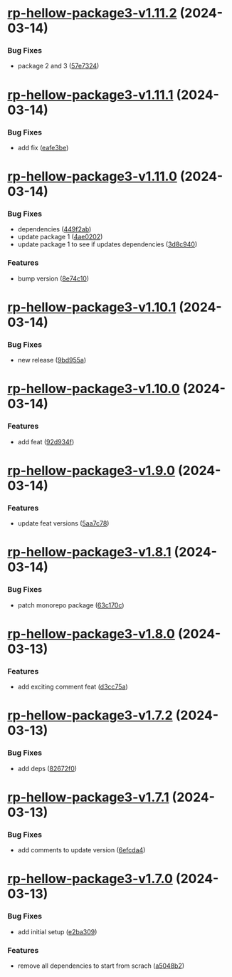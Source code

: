 # [rp-hellow-package3-v1.11.2](https://github.com/iriteshp/hellow-npm/compare/rp-hellow-package3-v1.11.1...rp-hellow-package3-v1.11.2) (2024-03-14)


### Bug Fixes

* package 2 and 3 ([57e7324](https://github.com/iriteshp/hellow-npm/commit/57e7324f90e6d6c56f8704f844a56fe41ead3087))

# [rp-hellow-package3-v1.11.1](https://github.com/iriteshp/hellow-npm/compare/rp-hellow-package3-v1.11.0...rp-hellow-package3-v1.11.1) (2024-03-14)


### Bug Fixes

* add fix ([eafe3be](https://github.com/iriteshp/hellow-npm/commit/eafe3beef6bcd49bcb5ac44a4f0d63929e578fd1))

# [rp-hellow-package3-v1.11.0](https://github.com/iriteshp/hellow-npm/compare/rp-hellow-package3-v1.10.1...rp-hellow-package3-v1.11.0) (2024-03-14)


### Bug Fixes

* dependencies ([449f2ab](https://github.com/iriteshp/hellow-npm/commit/449f2abc4d29d52b1a4bda54b235928b1f552b6a))
* update package 1 ([4ae0202](https://github.com/iriteshp/hellow-npm/commit/4ae0202a256048a66d086b0dc39b6a95553e66d1))
* update package 1 to see if updates dependencies ([3d8c940](https://github.com/iriteshp/hellow-npm/commit/3d8c9404c9290b464d0046903c84de9b9e1b8f28))


### Features

* bump version ([8e74c10](https://github.com/iriteshp/hellow-npm/commit/8e74c1034a62664dd33f3598d8728792961929d7))

# [rp-hellow-package3-v1.10.1](https://github.com/iriteshp/hellow-npm/compare/rp-hellow-package3-v1.10.0...rp-hellow-package3-v1.10.1) (2024-03-14)


### Bug Fixes

* new release ([9bd955a](https://github.com/iriteshp/hellow-npm/commit/9bd955a9012d7b7f3c4df5a5890335435dafc775))

# [rp-hellow-package3-v1.10.0](https://github.com/iriteshp/hellow-npm/compare/rp-hellow-package3-v1.9.0...rp-hellow-package3-v1.10.0) (2024-03-14)


### Features

* add feat ([92d934f](https://github.com/iriteshp/hellow-npm/commit/92d934f86f458091abd8a7ff06464dd6f275a6d0))

# [rp-hellow-package3-v1.9.0](https://github.com/iriteshp/hellow-npm/compare/rp-hellow-package3-v1.8.1...rp-hellow-package3-v1.9.0) (2024-03-14)


### Features

* update feat versions ([5aa7c78](https://github.com/iriteshp/hellow-npm/commit/5aa7c78c93da45728b2dcc8bf4bad954aa695e7f))

# [rp-hellow-package3-v1.8.1](https://github.com/iriteshp/hellow-npm/compare/rp-hellow-package3-v1.8.0...rp-hellow-package3-v1.8.1) (2024-03-14)


### Bug Fixes

* patch monorepo package ([63c170c](https://github.com/iriteshp/hellow-npm/commit/63c170c612877e0137d40707d665b7f92ca36035))

# [rp-hellow-package3-v1.8.0](https://github.com/iriteshp/hellow-npm/compare/rp-hellow-package3-v1.7.2...rp-hellow-package3-v1.8.0) (2024-03-13)


### Features

* add exciting comment feat ([d3cc75a](https://github.com/iriteshp/hellow-npm/commit/d3cc75a5c54fc542a78f1cbc0815197357fb0eef))

# [rp-hellow-package3-v1.7.2](https://github.com/iriteshp/hellow-npm/compare/rp-hellow-package3-v1.7.1...rp-hellow-package3-v1.7.2) (2024-03-13)


### Bug Fixes

* add deps ([82672f0](https://github.com/iriteshp/hellow-npm/commit/82672f0b34d6f6e3028e539c3425ca88f4703c39))

# [rp-hellow-package3-v1.7.1](https://github.com/iriteshp/hellow-npm/compare/rp-hellow-package3-v1.7.0...rp-hellow-package3-v1.7.1) (2024-03-13)


### Bug Fixes

* add comments to update version ([6efcda4](https://github.com/iriteshp/hellow-npm/commit/6efcda496b781b80fef016258b7433f1708e716e))

# [rp-hellow-package3-v1.7.0](https://github.com/iriteshp/hellow-npm/compare/rp-hellow-package3-v1.6.0...rp-hellow-package3-v1.7.0) (2024-03-13)


### Bug Fixes

* add initial setup ([e2ba309](https://github.com/iriteshp/hellow-npm/commit/e2ba3095c2a86fee2ca70a5e67391e49037d688c))


### Features

* remove all dependencies to start from scrach ([a5048b2](https://github.com/iriteshp/hellow-npm/commit/a5048b213cdb0bee5526b7a9ffea44ad9a883c5b))
